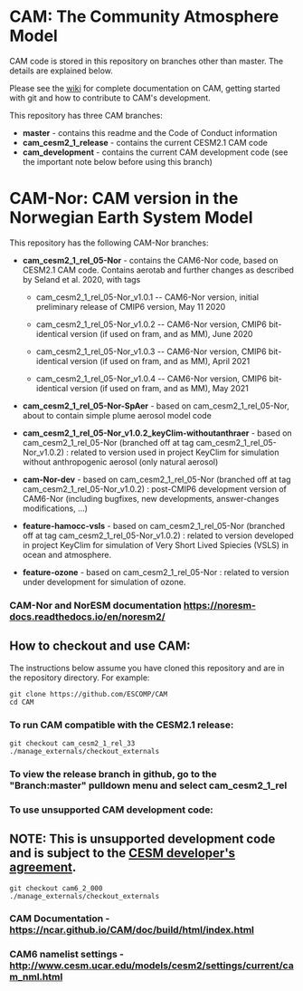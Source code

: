 # CAM: The Community Atmosphere Model

CAM code is stored in this repository on branches other than master.  The details are explained below.

Please see the [wiki](https://github.com/ESCOMP/CAM/wiki) for complete documentation on CAM, getting started with git and how to contribute to CAM's development.

This repository has three CAM branches:
* **master** - contains this readme and the Code of Conduct information
* **cam_cesm2_1_release** - contains the current CESM2.1 CAM code
* **cam_development** - contains the current CAM development code (see the important note below before using this branch)

# CAM-Nor: CAM version in the Norwegian Earth System Model

This repository has the following CAM-Nor branches:

* **cam_cesm2_1_rel_05-Nor** - contains the CAM6-Nor code, based on CESM2.1 CAM code. Contains aerotab and further changes as described by Seland et al. 2020, with tags

  - cam_cesm2_1_rel_05-Nor_v1.0.1 -- CAM6-Nor version, initial preliminary release of CMIP6 version, May 11 2020

  - cam_cesm2_1_rel_05-Nor_v1.0.2 -- CAM6-Nor version, CMIP6 bit-identical version (if used on fram, and as MM), June 2020

  - cam_cesm2_1_rel_05-Nor_v1.0.3 -- CAM6-Nor version, CMIP6 bit-identical version (if used on fram, and as MM), April 2021

  - cam_cesm2_1_rel_05-Nor_v1.0.4 -- CAM6-Nor version, CMIP6 bit-identical version (if used on fram, and as MM), May 2021

* **cam_cesm2_1_rel_05-Nor-SpAer** - based on cam_cesm2_1_rel_05-Nor, about to contain simple plume aerosol model code

* **cam_cesm2_1_rel_05-Nor_v1.0.2_keyClim-withoutanthraer** - based on cam_cesm2_1_rel_05-Nor (branched off at tag cam_cesm2_1_rel_05-Nor_v1.0.2) : related to version used in project KeyClim for simulation without anthropogenic aerosol (only natural aerosol)

* **cam-Nor-dev** - based on cam_cesm2_1_rel_05-Nor (branched off at tag cam_cesm2_1_rel_05-Nor_v1.0.2) : post-CMIP6 development version of CAM6-Nor (including bugfixes, new developments, answer-changes modifications, ...)

* **feature-hamocc-vsls** - based on cam_cesm2_1_rel_05-Nor (branched off at tag cam_cesm2_1_rel_05-Nor_v1.0.2) : related to version developed in project KeyClim for simulation of Very Short Lived Spiecies (VSLS) in ocean and atmosphere.  

* **feature-ozone** - based on cam_cesm2_1_rel_05-Nor : related to version under development for simulation of ozone.

### CAM-Nor and NorESM documentation https://noresm-docs.readthedocs.io/en/noresm2/

## How to checkout and use CAM:

The instructions below assume you have cloned this repository and are in the repository directory. For example:
```
git clone https://github.com/ESCOMP/CAM
cd CAM
```

### To run CAM compatible with the CESM2.1 release:
```
git checkout cam_cesm2_1_rel_33
./manage_externals/checkout_externals
```
### To view the release branch in github, go to the "Branch:master" pulldown menu and select cam_cesm2_1_rel

### To use unsupported CAM **development** code:

## NOTE: This is **unsupported** development code and is subject to the [CESM developer's agreement](http://www.cgd.ucar.edu/cseg/development-code.html).
```
git checkout cam6_2_000
./manage_externals/checkout_externals
```
### CAM Documentation - https://ncar.github.io/CAM/doc/build/html/index.html

### CAM6 namelist settings - http://www.cesm.ucar.edu/models/cesm2/settings/current/cam_nml.html

